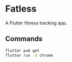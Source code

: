 # Fatless

A Flutter fitness tracking app.

## Commands

```bash
flutter pub get
flutter run -d chrome
```
